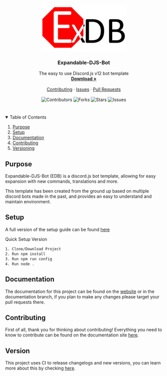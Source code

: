 <!--PROJECT HEAD-->
<br />
<p align="center">
  <a href="https://edb.foxgirls.cc">
    <img src='assets/logo_269x150.png' alt='Logo'>
  </a>

  <h3 align="center">Expandable-DJS-Bot</h3>

  <p align="center">
    The easy to use Discord.js v12 bot template
    <br />
    <a href="https://github.com/AngelNull/expandable-djs-bot/releases"><strong>Download »</strong></a>
    <br />
    <br />
    <a href="#contributing">Contributing</a>
    ·
    <a href="https://github.com/AngelNull/expandable-djs-bot/issues">Issues</a>
    ·
    <a href="https://github.com/AngelNull/expandable-djs-bot/pulls">Pull Requests</a>
  </p>
</p>

<p align="center">
<!--Contributors-->
<img src="https://img.shields.io/github/contributors/AngelNull/expandable-djs-bot.svg?style=for-the-badge" align="center" alt='Contributors'>
<!--Forks-->
<img src="https://img.shields.io/github/forks/AngelNull/expandable-djs-bot.svg?style=for-the-badge" align="center" alt='Forks' >
<!--Stars-->
<img src="https://img.shields.io/github/stars/AngelNull/expandable-djs-bot.svg?style=for-the-badge" align="center" alt='Stars' >
<!--Issues-->
<img src="https://img.shields.io/github/issues/AngelNull/expandable-djs-bot.svg?style=for-the-badge" align="center" alt='Issues' >
</p>

# 

<!-- TABLE OF CONTENTS -->
<details open="open">
  <summary>Table of Contents</summary>
  <ol>
    <li>
      <a href="#purpose">Purpose</a>
    </li>
    <li>
      <a href="#setup">Setup</a>
    </li>
    <li><a href="#documentation">Documentation</a></li>
    <li><a href="#contributing">Contributing</a></li>
    <li><a href="#versioning">Versioning</a></li>
  </ol>
</details>

## Purpose
Expandable-DJS-Bot (EDB) is a discord.js bot template, allowing for easy expansion with new commands, translations and more. 

This template has been created from the ground up based on multiple discord bots made in the past, and provides an easy to understand and maintain environment.

## Setup
A full version of the setup guide can be found [here](https://edb.foxgirls.cc/docs/installation/getting-setup)

Quick Setup Version
```
1. Clone/Download Project
2. Run npm install
3. Run npm run config 
4. Run node .
````

## Documentation
The documentation for this project can be found on the [website](https://edb.foxgirls.cc/docs) or in the documentation branch, if you plan to make any changes please target your pull requests there.

## Contributing
First of all, thank you for thinking about contributing! Everything you need to know to contribute can be found on the documentation site [here](https://edb.foxgirls.cc/docs/contributing/guide).

## Version
This project uses CI to release changelogs and new versions, you can learn more about this by checking [here](./.github/VERSIONING.MD).
